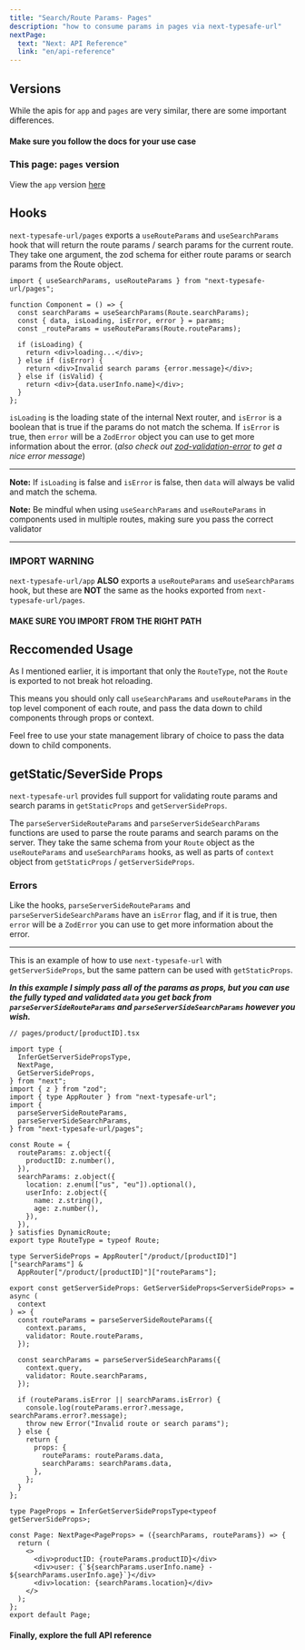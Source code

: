 ```yaml
---
title: "Search/Route Params- Pages"
description: "how to consume params in pages via next-typesafe-url"
nextPage:
  text: "Next: API Reference"
  link: "en/api-reference"
---
```


## Versions

While the apis for `app` and `pages` are very similar, there are some important differences.

<h4>Make sure you follow the docs for your use case</h4>

### This page: `pages` version

View the `app` version [here](en/usage/search-route-params-app)

## Hooks

`next-typesafe-url/pages` exports a `useRouteParams` and `useSearchParams` hook that will return the route params / search params for the current route. They take one argument, the zod schema for either route params or search params from the Route object.

```tsx
import { useSearchParams, useRouteParams } from "next-typesafe-url/pages";

function Component = () => {
  const searchParams = useSearchParams(Route.searchParams);
  const { data, isLoading, isError, error } = params;
  const _routeParams = useRouteParams(Route.routeParams);

  if (isLoading) {
    return <div>loading...</div>;
  } else if (isError) {
    return <div>Invalid search params {error.message}</div>;
  } else if (isValid) {
    return <div>{data.userInfo.name}</div>;
  }
};
```

`isLoading` is the loading state of the internal Next router, and `isError` is a boolean that is true if the params do not match the schema. If `isError` is true, then `error` will be a `ZodError` object you can use to get more information about the error. (_also check out [zod-validation-error](https://github.com/causaly/zod-validation-error) to get a nice error message_)

---

**Note:** If `isLoading` is false and `isError` is false, then `data` will always be valid and match the schema.

**Note:** Be mindful when using `useSearchParams` and `useRouteParams` in components used in multiple routes, making sure you pass the correct validator

---

### IMPORT WARNING

`next-typesafe-url/app` **ALSO** exports a `useRouteParams` and `useSearchParams` hook, but these are **NOT** the same as the hooks exported from `next-typesafe-url/pages`.

<h4>MAKE SURE YOU IMPORT FROM THE RIGHT PATH</h4>

## Reccomended Usage

As I mentioned earlier, it is important that only the `RouteType`, not the `Route` is exported to not break hot reloading.

This means you should only call `useSearchParams` and `useRouteParams` in the top level component of each route, and pass the data down to child components through props or context.

Feel free to use your state management library of choice to pass the data down to child components.

## getStatic/SeverSide Props

`next-typesafe-url` provides full support for validating route params and search params in `getStaticProps` and `getServerSideProps`.

The `parseServerSideRouteParams` and `parseServerSideSearchParams` functions are used to parse the route params and search params on the server. They take the same schema from your `Route` object as the `useRouteParams` and `useSearchParams` hooks, as well as parts of `context` object from `getStaticProps` / `getServerSideProps`.

### Errors

Like the hooks, `parseServerSideRouteParams` and `parseServerSideSearchParams` have an `isError` flag, and if it is true, then `error` will be a `ZodError` you can use to get more information about the error.

---

This is an example of how to use `next-typesafe-url` with `getServerSideProps`, but the same pattern can be used with `getStaticProps`.

**_In this example I simply pass all of the params as props, but you can use the fully typed and validated `data` you get back from `parseServerSideRouteParams` and `parseServerSideSearchParams` however you wish._**

```tsx
// pages/product/[productID].tsx

import type {
  InferGetServerSidePropsType,
  NextPage,
  GetServerSideProps,
} from "next";
import { z } from "zod";
import { type AppRouter } from "next-typesafe-url";
import {
  parseServerSideRouteParams,
  parseServerSideSearchParams,
} from "next-typesafe-url/pages";

const Route = {
  routeParams: z.object({
    productID: z.number(),
  }),
  searchParams: z.object({
    location: z.enum(["us", "eu"]).optional(),
    userInfo: z.object({
      name: z.string(),
      age: z.number(),
    }),
  }),
} satisfies DynamicRoute;
export type RouteType = typeof Route;

type ServerSideProps = AppRouter["/product/[productID]"]["searchParams"] &
  AppRouter["/product/[productID]"]["routeParams"];

export const getServerSideProps: GetServerSideProps<ServerSideProps> = async (
  context
) => {
  const routeParams = parseServerSideRouteParams({
    context.params,
    validator: Route.routeParams,
  });

  const searchParams = parseServerSideSearchParams({
    context.query,
    validator: Route.searchParams,
  });

  if (routeParams.isError || searchParams.isError) {
    console.log(routeParams.error?.message, searchParams.error?.message);
    throw new Error("Invalid route or search params");
  } else {
    return {
      props: {
        routeParams: routeParams.data,
        searchParams: searchParams.data,
      },
    };
  }
};

type PageProps = InferGetServerSidePropsType<typeof getServerSideProps>;

const Page: NextPage<PageProps> = ({searchParams, routeParams}) => {
  return (
    <>
      <div>productID: {routeParams.productID}</div>
      <div>user: {`${searchParams.userInfo.name} - ${searchParams.userInfo.age}`}</div>
      <div>location: {searchParams.location}</div>
    </>
  );
};
export default Page;
```

<h4 class="idk-why">Finally, explore the full API reference</h4>
<style>
  .idk-why {
    margin-bottom: 40px;
  }
</style>
